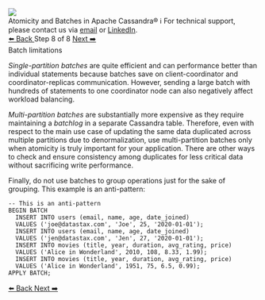 <!-- TOP -->
<div class="top">
  <img src="https://datastax-academy.github.io/katapod-shared-assets/images/ds-academy-logo.svg" />
  <div class="scenario-title-section">
    <span class="scenario-title">Atomicity and Batches in Apache Cassandra®</span>
    <span class="scenario-subtitle">ℹ️ For technical support, please contact us via <a href="mailto:aleksandr.volochnev@datastax.com">email</a> or <a href="https://dtsx.io/aleks">LinkedIn</a>.</span>
  </div>
</div>

<!-- NAVIGATION -->
<div id="navigation-top" class="navigation-top">
 <a href='command:katapod.loadPage?[{"step":"step7-cassandra"}]'
   class="btn btn-dark navigation-top-left">⬅️ Back
 </a>
<span class="step-count"> Step 8 of 8</span>
 <a href='command:katapod.loadPage?[{"step":"finish-cassandra"}]'
    class="btn btn-dark navigation-top-right">Next ➡️
  </a>
</div>

<!-- CONTENT -->

<div class="step-title">Batch limitations</div>

*Single-partition batches* are quite efficient and can performance better than individual statements 
because batches save on client-coordinator and coordinator-replicas communication. However, sending 
a large batch with hundreds of statements to one coordinator node can also negatively affect 
workload balancing. 

*Multi-partition batches* are substantially more expensive as they require maintaining a *batchlog* 
in a separate Cassandra table. Therefore, even with respect to the main use case of updating 
the same data duplicated across multiple partitions due to denormalization, use multi-partition batches 
only when atomicity is truly important for your application. There are other ways to check and ensure consistency among duplicates 
for less critical data without sacrificing write performance. 

Finally, do not use batches to group operations just for the sake of grouping. 
This example is an anti-pattern:

```
-- This is an anti-pattern
BEGIN BATCH
  INSERT INTO users (email, name, age, date_joined) 
  VALUES ('joe@datastax.com', 'Joe', 25, '2020-01-01');
  INSERT INTO users (email, name, age, date_joined) 
  VALUES ('jen@datastax.com', 'Jen', 27, '2020-01-01');
  INSERT INTO movies (title, year, duration, avg_rating, price) 
  VALUES ('Alice in Wonderland', 2010, 108, 8.33, 1.99);
  INSERT INTO movies (title, year, duration, avg_rating, price) 
  VALUES ('Alice in Wonderland', 1951, 75, 6.5, 0.99);  
APPLY BATCH;
```

<!-- NAVIGATION -->
<div id="navigation-bottom" class="navigation-bottom">
 <a href='command:katapod.loadPage?[{"step":"step7-cassandra"}]'
   class="btn btn-dark navigation-bottom-left">⬅️ Back
 </a>
 <a href='command:katapod.loadPage?[{"step":"finish-cassandra"}]'
    class="btn btn-dark navigation-bottom-right">Next ➡️
  </a>
</div>

